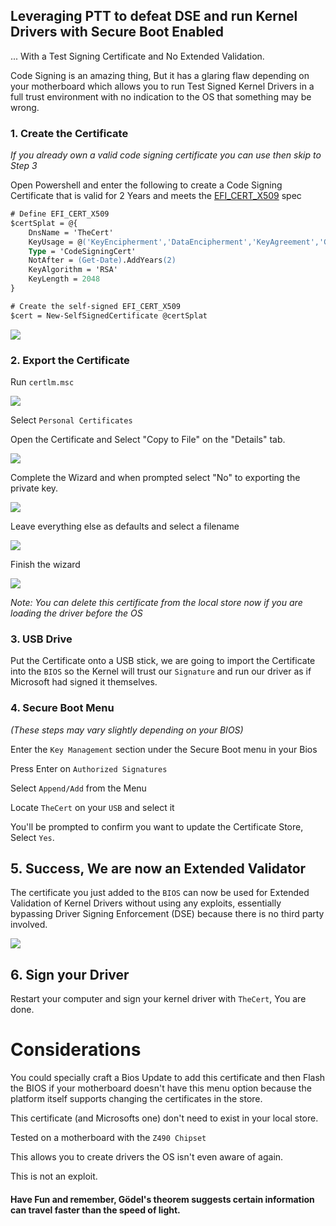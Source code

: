## Leveraging PTT to defeat DSE and run Kernel Drivers with Secure Boot Enabled

... With a Test Signing Certificate and No Extended Validation.

Code Signing is an amazing thing, But it has a glaring flaw depending on your motherboard which allows you to run Test Signed Kernel Drivers in a full trust environment with no indication to the OS that something may be wrong.

### 1. Create the Certificate

_If you already own a valid code signing certificate you can use then skip to Step 3_

Open Powershell and enter the following to create a Code Signing Certificate that is valid for 2 Years and meets the [EFI_CERT_X509](https://download.lenovo.com/pccbbs/thinkcentre_pdf/certificate_based_bios_management_guide.pdf) spec

```ps
# Define EFI_CERT_X509
$certSplat = @{
	DnsName = 'TheCert'
	KeyUsage = @('KeyEncipherment','DataEncipherment','KeyAgreement','CRLSign', 'CertSign', 'KeyAgreement', 'DigitalSignature')
	Type = 'CodeSigningCert'
	NotAfter = (Get-Date).AddYears(2)
  	KeyAlgorithm = 'RSA' 
  	KeyLength = 2048
}

# Create the self-signed EFI_CERT_X509
$cert = New-SelfSignedCertificate @certSplat
```

![](https://i.imgur.com/WpNQ3rD.png)

### 2. Export the Certificate

Run `certlm.msc`

![](https://i.imgur.com/WnZa3Px.png)

Select `Personal Certificates`

Open the Certificate and Select "Copy to File" on the "Details" tab.

![](https://i.imgur.com/3UJtxyS.png)

Complete the Wizard and when prompted select "No" to exporting the private key.

![](https://i.imgur.com/Jdy9W4d.png) 

Leave everything else as defaults and select a filename

![](https://i.imgur.com/5K309kR.png)

Finish the wizard

![](https://i.imgur.com/grcmM4p.png)

_Note: You can delete this certificate from the local store now if you are loading the driver before the OS_

### 3. USB Drive

Put the Certificate onto a USB stick, we are going to import the Certificate into the `BIOS` so the Kernel will trust our `Signature` and run our driver as if Microsoft had signed it themselves.

### 4. Secure Boot Menu

_(These steps may vary slightly depending on your BIOS)_

Enter the `Key Management` section under the Secure Boot menu in your Bios

Press Enter on `Authorized Signatures`

Select `Append/Add` from the Menu

Locate `TheCert` on your `USB` and select it

You'll be prompted to confirm you want to update the Certificate Store, Select `Yes`.

## 5. Success, We are now an Extended Validator

The certificate you just added to the `BIOS` can now be used for Extended Validation of Kernel Drivers without using any exploits, essentially bypassing Driver Signing Enforcement (DSE) because there is no third party involved.

![](https://i.imgur.com/v3qcVeM.jpg)

## 6. Sign your Driver

Restart your computer and sign your kernel driver with `TheCert`, You are done.

# Considerations

You could specially craft a Bios Update to add this certificate and then Flash the BIOS if your motherboard doesn't have this menu option because the platform itself supports changing the certificates in the store.

This certificate (and Microsofts one) don't need to exist in your local store.

Tested on a motherboard with the `Z490 Chipset`

This allows you to create drivers the OS isn't even aware of again.

This is not an exploit.

#### Have Fun and remember, Gödel's theorem suggests certain information can travel faster than the speed of light.
